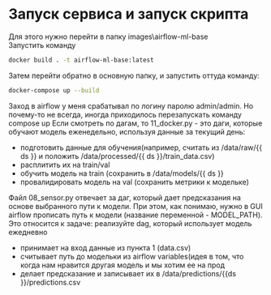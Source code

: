 # Запуск сервиса и запуск скрипта
Для этого нужно перейти в папку images\airflow-ml-base\
Запустить команду
```bash
docker build . -t airflow-ml-base:latest
```
Затем перейти обратно в основную папку, и запустить оттуда команду: 
```bash
docker-compose up --build
```
Заход в airflow у меня срабатывал по логину паролю admin/admin. Но почему-то не всегда, иногда приходилось перезапускать команду compose up
Если смотреть по дагам, то 11_docker.py -  это даги, которые обучают модель еженедельно, используя данные за текущий день: 
- подготовить данные для обучения(например, считать из /data/raw/{{ ds }} и положить /data/processed/{{ ds }}/train_data.csv)
- расплитить их на train/val
- обучить модель на train (сохранить в /data/models/{{ ds }} 
- провалидировать модель на val (сохранить метрики к модельке)

Файл 08_sensor.py отвечает за даг, который дает предсказания на основе выбранного пути к модели. При этом, как понимаю, нужно в GUI airflow прописать путь к модели (название переменной - MODEL_PATH). Это относится к задаче: реализуйте dag, который использует модель ежедневно
- принимает на вход данные из пункта 1 (data.csv)
- считывает путь до модельки из airflow variables(идея в том, что когда нам нравится другая модель и мы хотим ее на прод 
- делает предсказание и записывает их в /data/predictions/{{ds }}/predictions.csv